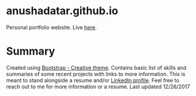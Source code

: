 # anushadatar.github.io
Personal portfolio website. Live [here](https://anushadatar.github.io/).

# Summary 
Created using [Bootstrap - Creative theme](https://startbootstrap.com/template-overviews/creative/). Contains basic list of skills and summaries of some recent projects with links to more information. This is meant to stand alongside a resume and/or [LinkedIn profile](https://www.linkedin.com/in/anusha-datar-55b2a4125/). Feel free to reach out to me for more information or a resume. 
Last updated 12/26/2017

